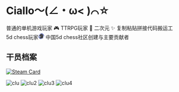 

  # Ciallo～(∠・ω< )⌒☆  
  普通的单机游戏玩家 🎮 TTRPG玩家 🐉 二次元 ✨ 复制粘贴拼接代码搬运工  
  5d chess玩家![5dc](https://github.com/NKID00/chess-in-5d-stripped/blob/stripped/public/favicon-16x16.png?raw=true) 中国5d chess社区创建与主要贡献者  
  ## 干员档案
  [![Steam Card](https://cardv.yuy1n.io/card/76561198096596154/dark,badge,group,games,badges,screenshots)](https://steamcommunity.com/profiles/76561198096596154)  
  
  ![clu](https://media.prts.wiki/6/6f/%E8%9A%80%E5%88%BB%E7%AB%A0_%E5%8F%AF%E9%9C%B2%E5%B8%8C%E5%B0%94%E5%B0%8F%E5%A5%96%E7%AB%A0%C2%B7%CE%B2.png)
  ![clu2](https://media.prts.wiki/6/60/%E8%9A%80%E5%88%BB%E7%AB%A0_%E5%8F%AF%E9%9C%B2%E5%B8%8C%E5%B0%94%E5%B0%8F%E5%A5%96%E7%AB%A0.png)
  ![clu3](https://media.prts.wiki/d/d5/%E8%9A%80%E5%88%BB%E7%AB%A0_%E5%8F%AF%E9%9C%B2%E5%B8%8C%E5%B0%94%E5%B0%8F%E5%A5%96%E7%AB%A0%C2%B7%CE%B3.png)
  ![clu4]( https://media.prts.wiki/d/d2/%E8%9A%80%E5%88%BB%E7%AB%A0_%E5%8F%AF%E9%9C%B2%E5%B8%8C%E5%B0%94%E5%B0%8F%E5%A5%96%E7%AB%A0%C2%B7%CE%B4.png)  
